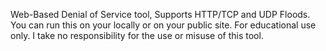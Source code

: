 Web-Based Denial of Service tool, Supports HTTP/TCP and UDP Floods. You can run this on your locally or on your public site. For educational use only. I take no responsibility for the use or misuse of this tool. 
